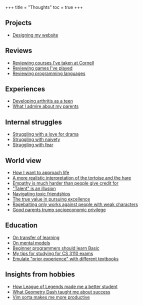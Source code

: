 +++
title = "Thoughts"
toc = true
+++
## Projects 
<!-- - [On settling on tools to use](finding-tools) -->
<!-- - [Choosing a text editor](choosing-a-text-editor) -->
- [Designing my website](projects/designing-my-website)

## Reviews
- [Reviewing courses I've taken at Cornell](cornell-courses)
- [Reviewing games I've played](reviews/games)
- [Reviewing programming languages](reviews/programming-languages)

## Experiences
<!-- TODO: - [I joined a hardware-focused project team, despite being a "software person"] -->
- [Developing arthritis as a teen](teenage-arthritis)
- [What I admire about my parents](experiences/admiring-parents)
<!-- - I once gave up on math -->
<!-- - All my friends were gifted kids, I was not -->
<!-- - My relationship with talent -->
<!-- - [I once gave up on math](giving-up-on-math) -->
<!-- - [All my friends were gifted kids, I wasn't](gifted-friends-ungifted-me) -->
<!-- TODO: My younger brother developed my patience -->
<!-- - [Struggling with getting a good sleep schedule](struggling-with-sleep) -->
<!-- - [What does it mean to be a good person?](what-is-a-good-person) -->
## Internal struggles
- [Struggling with a love for drama](struggles/drama)
- [Struggling with naivety](struggles/naivety)
- [Struggling with fear](struggles/fear)
<!-- - [Struggling with a lack of talent](struggling-with-talent) -->
<!-- - [Struggling with pride](struggling-with-pride) -->

## World view
- [How I want to approach life](my-approach-in-life)
- [A more realistic interpretation of the tortoise and the hare](turtle-and-bunny)
- [Empathy is much harder than people give credit for](empathy-is-hard)
- ["Talent" is an illusion](illusion-of-talent)
- [Navigating toxic friendships](toxic-friendships)
- [The true value in pursuing excellence](world-view/pursuit-of-excellence)
- [Ragebaiting only works against people with weak characters](ragebait-and-character)
- [Good parents trump socioeconomic privilege](parents-over-socioeconomic)
<!-- TODO: Achieving awareness is 50% of the work done. -->

## Education
- [On transfer of learning](learning-transfer)
- [On mental models](mental-models)
- [Beginner programmers should learn Basic](basic-is-peak)
- [My tips for studying for CS 3110 exams](education/studying-for-cs3110-exams)
- [Emulate "prior experience" with different textbooks](education/emulate-prior-exp-with-textbooks)

## Insights from hobbies
- [How League of Legends made me a better student](lol-makes-you-better-at-school)
- [What Geometry Dash taught me about success](geometry-dash-and-success)
- [Vim sorta makes me more productive](vim-and-productivity)
<!-- - [Mentors are overpowered in life and completely slept on](mentors-are-op) -->

<!-- asian american experience -->

